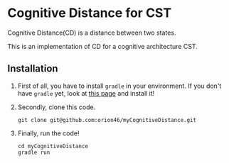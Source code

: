 # Cognitive Distance for CST
Cognitive Distance(CD) is a distance between two states.

This is an implementation of CD for a cognitive architecture CST.

## Installation
1. First of all, you have to install `gradle` in your environment.
If you don't have `gradle` yet, look at [this page](https://gradle.org/install/) and install it!

2. Secondly, clone this code.
    ```
    git clone git@github.com:orion46/myCognitiveDistance.git
    ```

3. Finally, run the code!
    ```
    cd myCognitiveDistance
    gradle run
    ```
